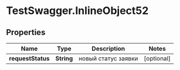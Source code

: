 # TestSwagger.InlineObject52

## Properties

Name | Type | Description | Notes
------------ | ------------- | ------------- | -------------
**requestStatus** | **String** | новый статус заявки | [optional] 


